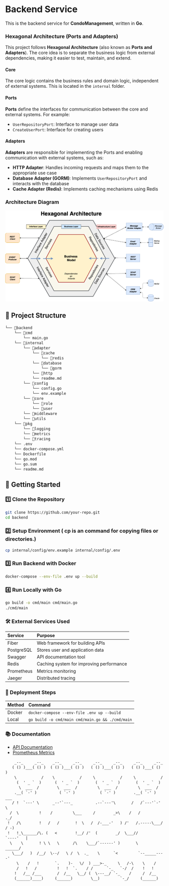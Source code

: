 # Backend Service

This is the backend service for **CondoManagement**, written in **Go**.

### Hexagonal Architecture (Ports and Adapters)

This project follows **Hexagonal Architecture** (also known as **Ports and Adapters**). The core idea is to separate the business logic from external dependencies, making it easier to test, maintain, and extend.

#### Core

The core logic contains the business rules and domain logic, independent of external systems. This is located in the `internal` folder.

#### Ports

**Ports** define the interfaces for communication between the core and external systems. For example:

- `UserRepositoryPort`: Interface to manage user data
- `CreateUserPort`: Interface for creating users

#### Adapters

**Adapters** are responsible for implementing the Ports and enabling communication with external systems, such as:

- **HTTP Adapter**: Handles incoming requests and maps them to the appropriate use case
- **Database Adapter (GORM)**: Implements `UserRepositoryPort` and interacts with the database
- **Cache Adapter (Redis)**: Implements caching mechanisms using Redis

### Architecture Diagram
![Hexagonal Architecture](https://github.com/Siwakornzz/condomanagement/blob/main/assets/images/hexagonal-architecture.png)

## 📂 Project Structure

```
└── 📁backend
    └── 📁cmd
        └── main.go
    └── 📁internal
        └── 📁adapter
            └── 📁cache
                └── 📁redis
            └── 📁database
                └── 📁gorm
            └── 📁http
            └── readme.md
        └── 📁config
            └── config.go
            └── env.example
        └── 📁core
            └── 📁role
            └── 📁user
        └── 📁middleware
        └── 📁utils
    └── 📁pkg
        └── 📁logging
        └── 📁metrics
        └── 📁tracing
    └── .env
    └── docker-compose.yml
    └── Dockerfile
    └── go.mod
    └── go.sum
    └── readme.md
```

## 🚀 Getting Started

### 1️⃣ Clone the Repository

```sh
git clone https://github.com/your-repo.git
cd backend
```

### 2️⃣ Setup Environment ( cp is an command for copying files or directories.)

```sh
cp internal/config/env.example internal/config/.env
```

### 3️⃣ Run Backend with Docker

```sh
docker-compose --env-file .env up --build
```

### 4️⃣ Run Locally with Go

```sh
go build -o cmd/main cmd/main.go
./cmd/main
```

### 🛠️ External Services Used

| Service    | Purpose                                  |
| :--------- | :--------------------------------------- |
| Fiber      | Web framework for building APIs          |
| PostgreSQL | Stores user and application data         |
| Swagger    | API documentation tool                   |
| Redis      | Caching system for improving performance |
| Prometheus | Metrics monitoring                       |
| Jaeger     | Distributed tracing                      |

### 📌 Deployment Steps

| Method | Command                                          |
| :----- | :----------------------------------------------- |
| Docker | `docker-compose --env-file .env up --build`      |
| Local  | `go build -o cmd/main cmd/main.go && ./cmd/main` |

### 📚 Documentation

- [API Documentation](http://localhost:8080/swagger/index.html)
- [Prometheus Metrics](http://localhost:9090)

```
    _--_     _--_    _--_     _--_     _--_     _--_     _--_     _--_
   ( () )___( () )  ( () )___( () )   ( () )___( () )   ( () )___( () )
    \           /    \           /     \           /     \           /
     (  ' _ `  )      (  ' _ `  )       (  ' _ `  )       (  ' _ `  )
      \  ___  /        \  ___  /         \  ___  /         \  ___  /
    .__( `-' )          ( `-' )           ( `-' )        .__( `-' )  ___
   / !  `---' \      _--'`---_          .--`---'\       /   /`---'`-'   \
  /  \         !    /         \___     /        _>\    /   /          ._/
 !   /\        !   /   /       !  \   /  /-___-'   ) /'   /.-----\___/     / -)
 !   !_\______/\. (   <        !__/ /'  (        _/  \___//          `----'   |
  \    \       ! \ \   \      /\    \___/`------' )       \            ______/
   \___/   )  /__/  \--/   \ /  \  ._    \      `<         `--_____----'
     \    /   !       `.    )-   \/  ) ___>-_     \   /-\    \    /
     /   !   /         !   !  `.    / /      `-_   `-/  /    !   !
    !   /__ /___       /  /__   \__/ (  \---__/ `-_    /     /  /__
    (______)____)     (______)        \__)         `-_/     (______)
```
